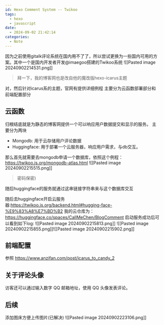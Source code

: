 ```yaml
---
id: Hexo Comment System -- Twikoo
tags:
  - hexo
  - javascript
date:
  - 2024-09-02 21:42:14
categories:
  - Note
---
```

因为之前使用gitalk评论系统在国内用不了了，所以尝试更换为一些国内可用的方案。其中一个是国内开发者开发@imaegoo搭建的Twikoo系统
![[Pasted image 20240902214531.png]]
> 拜一下，我的博客网也是改自他的魔改版hexo-icarus主题

对，然后针对icarus系的主题，官网有提供详细例程
主要分为云函数部署部分和前端配置部分
## 云函数
归根结底就是为静态的博客网提供一个可以响应用户数据提交和显示的服务。
主要分为两块
- Mongodb: 用于云存储用户评论数据
- Huggingface: 用于部署一个云服务器，响应用户需求，与db交互。

那么首先就需要去mongodb申请一个数据库，依照这个例程：https://twikoo.js.org/mongodb-atlas.html
![[Pasted image 20240902215515.png]]
> 密码保密)

随后huggingface的服务就通过这串链接字符串来与这个数据库交互

随后去huggingface开启云服务器:https://twikoo.js.org/backend.html#hugging-face-%E9%83%A8%E7%BD%B2
我的云仓库为：https://huggingface.co/spaces/CallMeChen/BlogComment
启动服务成功后可以看到如下log:
![[Pasted image 20240902215813.png]]
![[Pasted image 20240902215855.png]]![[Pasted image 20240902215902.png]]

## 前端配置
参照 https://www.anzifan.com/post/icarus_to_candy_2

## 关于评论头像
访客还可以通过输入数字 QQ 邮箱地址，使用 QQ 头像发表评论。

## 后续
添加图床方便上传图片(已解决)
![[Pasted image 20240902223106.png]]